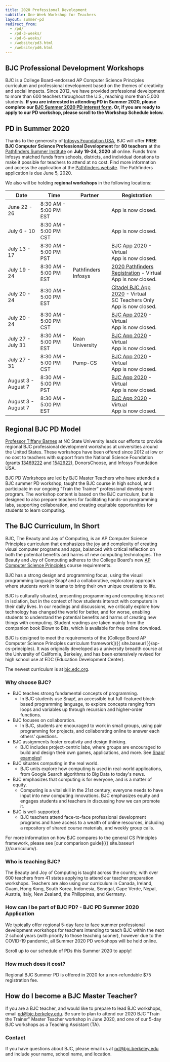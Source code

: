 ```yaml
---
title: 2020 Professional Development
subtitle: One-Week Workshop for Teachers
layout: summer-pd
redirect_from:
  - /pd/
  - /pd-3-weeks/
  - /pd-6-weeks/
  - /website/pd3.html
  - /website/pd6.html
---
```


<!-- TODO: The last redirect URLs are temporary. -->

## BJC Professional Development Workshops

<!--[pd-app-link]: https://bjc.link/PD2019App. -->

BJC is a College Board-endorsed AP Computer Science Principles curriculum and professional development based on the themes of creativity and social impacts. Since 2012, we have provided professional development to more than 600 teachers throughout the U.S., reaching more than 5,000 students. <b>If you are interested in attending PD in Summer 2020, please complete our [BJC Summer 2020 PD interest form][pd-interest-form-link]. Or, if you are ready to apply to our PD workshop, please scroll to the Workshop Schedule below.</b>

[pd-interest-form-link]: https://bjc.link/BJCinterest2020

<!-- ## PD in Winter 2020 -->

<!-- BJC will offer a 5 day computer science PD workshop February 16-20 at the University of Rhode Island in Providence with generous support from the Infosys Foundation at the Pathfinders Winter Institute 2020. This opportunity is for public high school teachers only. If you are a not a public high school teacher, we encourage you to leave us your contact information on our [BJC Summer 2020 PD Interest Form][pd-interest-form-link], so we can notify you when more details about our Summer 2020 workshops are available. -->

<!-- Important Dates -->

<!-- <ul>
	<li>October 7, 2019: Applications are open! Please apply on the <a href="www.infypathfinders.org">Pathfinders Winter Institute 2020 Website</a>.</li>
	<li>December 16, 2019: Application deadline and for teachers to create a project with DonorsChoose.</li>
	<li>January 16, 2020: Teachers must be 100% funded in order to meet the time frame to attend.</li>
	<li>February 16, 2020: PD Workshop Begins!</li>
</ul> -->

<!-- The total program cost per teacher is $2,341. The Foundation will be covering 70% ($1,638.70) for US public school teachers raising funds through school or districts. For teachers raising funds through Donorschoose.org, the Foundation is making a 3X match (previous years Pathfinders provided a 2X match), tripling each donation a teacher receives. Pathfinders will be making relevant accommodations with hotels this year, and teachers will receive fixed visa cards for meals. -->

<!-- If you have any questions about the PD workshop logistics and funding, please contact the [Pathfinders Team][pathfinders-email]. If you have any content related questions about the BJC PD workshop, please reach out to the [BJC PD Team][pd-email]. -->

[pathfinders-email]: mailto:Pathfinders@infosysfoundationusaevents.org

<!-- ## [For Reference Only: 2019 Informational Flyer]({{ site.baseurl }}/documents/bjc-pd-2019-flyer.pdf) -->

## PD in Summer 2020

<!-- More information about Summer 2020 PD will be released in Winter 2020. If you are interested in attending PD in Summer 2020, please complete our [BJC Summer 2020 PD interest form][pd-interest-form-link]. -->

Thanks to the generosity of [Infosys Foundation USA][infosys], BJC will offer **FREE BJC Computer Science Professional Development** for **80 teachers** at the [Pathfinders Summer Institute][pathfinders] on **July 19-24, 2020** all online. Funds from Infosys matched funds from schools, districts, and individual donations to make it possible for teachers to attend at no cost. Find more information and access the application at the [Pathfinders website][pathfinders-app-link]. The Pathfinders application is due June 5, 2020.

<!-- Tuition, travel, boarding and lodging was provided. -->

[pathfinders-app-link]: http://www.infosys.org/infosys-foundation-usa/pathfinders/summer/Pages/index.aspx


We also will be holding **regional workshops** in the following locations:

<table class="table table-striped table-bordered">
<thead>
  <tr>
    <th scope ="col">Date</th>
	<th scope ="col">Time</th>
    <th scope ="col">Partner</th>
	<th scope ="col">Registration</th>
  </tr>
</thead>
<tbody>
  <tr>
    <td>June 22 - 26</td>
    <td>8:30 AM - 5:00 PM EST</td>
    <td></td>
    <td>App is now closed.</td>
	 
  </tr>
  <tr>
    <td>July 6 - 10</td>
    <td>8:30 AM - 5:00 PM CST</td>
    <td></td>
    <td>App is now closed.</td>
  </tr>
  <tr>
    <td>July 13 - 17</td>
    <td>8:30 AM - 5:00 PM PST</td>
    <td></td>
    <td><a href="https://bjc.link/pdapp20">BJC App 2020</a> - Virtual
	<br>App is now closed.</td>
  </tr>
  <tr>
    <td>July 19 - 24</td>
    <td>8:30 AM - 5:00 PM EST</td>
    <td>Pathfinders Infosys</td>
    <td><a href="http://www.infosys.org/infosys-foundation-usa/pathfinders/summer/Pages/index.aspx">2020 Pathfinders Registration</a> - Virtual
	<br>App is now closed.</td>
  </tr>
  <tr>
    <td>July 20 - 24</td>
    <td>8:30 AM - 5:00 PM EST</td>
    <td></td>
    <td><a href="http://bit.ly/CSPDweek2020">Citadel BJC App 2020</a> - Virtual
	<br>SC Teachers Only
	<br>App is now closed.</td>
  </tr>
  <tr>
    <td>July 20 - 24</td>
    <td>8:30 AM - 5:00 PM CST</td>
    <td></td>
    <td><a href="https://bjc.link/pdapp20">BJC App 2020</a> - Virtual
	<br>App is now closed.</td>
  </tr>
  <tr>
    <td>July 27 - July 31</td>
    <td>8:30 AM - 5:00 PM EST</td>
    <td>Kean University</td>
    <td><a href="https://bjc.link/pdapp20">BJC App 2020</a> - Virtual
	<br>App is now closed.</td>
  </tr>
  <tr>
    <td>July 27 - 31</td>
    <td>8:30 AM - 5:00 PM CST</td>
    <td>Pump-CS</td>
    <td><a href="https://bjc.link/pdapp20">BJC App 2020</a> - Virtual
	<br>App is now closed.</td>
  </tr>
  <tr>
    <td>August 3 - August 7</td>
    <td>8:30 AM - 5:00 PM PST</td>
    <td></td>
    <td><a href="https://bjc.link/pdapp20">BJC App 2020</a> - Virtual
	<br>App is now closed.</td>
  </tr>
  <tr>
    <td>August 3 - August 7</td>
    <td>8:30 AM - 5:00 PM EST</td>
    <td></td>
    <td><a href="https://bjc.link/pdapp20">BJC App 2020</a> - Virtual
	<br>App is now closed.</td>
  </tr>
 </tbody>
</table>

<!--**NC and SC teachers ONLY**: Continuing in 2019, NC State University and The Citadel partnered to offer PD on integrated project-based lessons that integrate computational thinking, BJC-style, into STEM courses for middle and high school. One large 5-day workshop was offered in Charleston, SC June 24-28. For more information, please email us at [pd@bjc.berkeley.edu][pd-email].-->

[infosys]: https://www.infosys.com/infosys-foundation/
[pathfinders]: https://infy.com/Pathfinders

## Regional BJC PD Model

[Professor Tiffany Barnes][tiffany] at NC State University leads our efforts to provide regional BJC professional development workshops at universities around the United States. These workshops have been offered since 2012 at low or no cost to teachers with support from the National Science Foundation (grants [13469222][nsf-1] and [1542922][nsf-2]), DonorsChoose, and Infosys Foundation USA.

BJC PD Workshops are led by BJC Master Teachers who have attended a BJC summer PD workshop, taught the BJC course in high school, and participate in our ongoing "Train the Trainer" professional development program. The workshop content is based on the BJC curriculum, but is designed to also prepare teachers for facilitating hands-on programming labs, supporting collaboration, and creating equitable opportunities for students to learn computing.

<!-- In 2019, we will offer several 5-day in-person regional workshops. To sign up for email updates when we finalize our 2019 locations, complete our interest form at [{{site.pd_interest_url}}]({{site.pd_interest_url}}). If you are interested in hosting a BJC workshop, or becoming a BJC Master Teacher, email [pd@bjc.berkeley.edu][pd-email]. -->

[tiffany]: https://eliza.csc.ncsu.edu/
[nsf-1]: https://nsf.gov/awardsearch/showAward?AWD_ID=1346922
[nsf-2]: https://nsf.gov/awardsearch/showAward?AWD_ID=1542922
[pd-email]: mailto:pd@bjc.berkeley.edu

## The BJC Curriculum, In Short

BJC, The Beauty and Joy of Computing, is an AP Computer Science Principles curriculum that emphasizes the joy and complexity of creating visual computer programs and apps, balanced with critical reflection on both the potential benefits and harms of new computing technologies. The Beauty and Joy of Computing adheres to the College Board's new [AP Computer Science Principles](https://advancesinap.collegeboard.org/stem/computer-science-principles) course requirements.

BJC has a strong design and programming focus, using the visual programming language Snap<em>!</em> and a collaborative, exploratory approach where students work in teams to bring their own unique creations to life.

BJC is culturally situated, presenting programming and computing ideas not in isolation, but in the context of how students interact with computers in their daily lives. In our readings and discussions, we critically explore how technology has changed the world for better, and for worse, enabling students to understand the potential benefits and harms of creating new things with computing. Student readings are taken mainly from the companion book Blown to Bits, which is available for free online download.

BJC is designed to meet the requirements of the [College Board AP Computer Science Principles curriculum framework]({{ site.baseurl }}/ap-cs-principles). It was originally developed as a university breadth course at the University of California, Berkeley, and has been extensively revised for high school use at EDC (Education Development Center).

The newest curriculum is at [bjc.edc.org](https://bjc.edc.org).

### Why choose BJC?

*   BJC teaches strong fundamental concepts of programming.
    *   In BJC students use Snap<em>!</em>, an accessible but full-featured block-based programming language, to explore concepts ranging from loops and variables up through recursion and higher-order functions.
*   BJC focuses on collaboration.
    *   In BJC, students are encouraged to work in small groups, using pair programming for projects, and collaborating online to answer each others' questions.
*   BJC assignments foster creativity and design thinking.
    *   BJC includes project-centric labs, where groups are encouraged to build and design their own games, applications, and more. See [Snap<em>!</em> examples](https://snap.berkeley.edu)!
*   BJC situates computing in the real world.
    *   BJC units explore how computing is used in real-world applications, from Google Search algorithms to Big Data to today's news.
*   BJC emphasizes that computing is for everyone, and is a matter of equity.
    *   Computing is a vital skill in the 21st century; everyone needs to have input into new computing innovations. BJC emphasizes equity and engages students and teachers in discussing how we can promote it.
*   BJC is well-supported.
    *   BJC teachers attend face-to-face professional development programs and have access to a wealth of online resources, including a repository of shared course materials, and weekly group calls.

For more information on how BJC compares to the general CS Principles framework, please see [our comparison guide]({{ site.baseurl }}/curriculum/).

### Who is teaching BJC?

The Beauty and Joy of Computing is taught across the country, with over 600 teachers from 41 states applying to attend our teacher preparation workshops. Teachers are also using our curriculum in Canada, Ireland, Guam, Hong Kong, South Korea, Indonesia, Senegal, Cape Verde, Nepal, Austria, Italy, New Zealand, the Philippines, and Germany.

### How can I be part of BJC PD? - BJC PD Summer 2020 Application

We typically offer regional 5-day face to face summer professional development workshops for teachers intending to teach BJC within the next 2 school years (with priority to those teaching sooner), however due to the COVID-19 pandemic, all Summer 2020 PD workshops will be held online.

Scroll up to our schedule of PDs this Summer 2020 to apply!

<!--We will release more application details in Winter 2020, but if you are interested, please leave us your contact information on our [BJC Summer 2020 PD Interest Form][pd-interest-form-link] so we can inform you when we have more details available. --<

<!--There are three steps to apply: -->

<!--1. Follow the instructions at [https://bjc.link/Admin19][admin-letter] to prepare an Administrator Support Letter that you can upload/send. -->

<!--2. Complete the BJC PD Summer 2019 Application at [https://bjc.link/PD2019App][pd-app-link]. Note that this form requires you to upload your resume and admin support letter. If you have problems with this form, please complete our alternate application form at [http://bjc.link/PD2019App-NoUpload][BJC PD 2019 Alternate App] and email your resume and support letter to pd@bjc.berkeley.edu. -->

<!--3. Pay the non-refundable $75 BJC PD registration fee at [https://bjc.link/reg19][reg-fee]. -->

<!--If you are interested in hosting a BJC PD workshop, email pd@bjc.berkeley.edu. -->

<!--To receive updates (but not apply), leave your name with us on our [2019 PD Interest Form](https://bit.ly/pdinterest19). Most of our dates and locations are set, but we welcome you to email us if you would like to host a BJC PD workshop, email [pd@bjc.berkeley.edu][pd-email]. -->

[admin-letter]: https://bjc.link/Admin19
[BJC PD 2019 Alternate App]: https://bjc.link/PD2019App-NoUpload
[reg-fee]: https://bjc.link/reg19

### How much does it cost?

Regional BJC Summer PD is offered in 2020 for a non-refundable $75 registration fee.

<!--Participating teachers may be eligible for reimbursement for reasonable expenses for travel, lodging, and meals.-->

## How do I become a BJC Master Teacher?
If you are a BJC teacher, and would like to prepare to lead BJC workshops, email [pd@bjc.berkeley.edu][pd-email]. Be sure to plan to attend our 2020 BJC "Train the Trainer" Master Teacher workshop in June 2020, and one of our 5-day BJC workshops as a Teaching Assistant (TA).

### Contact

If you have questions about BJC, please email us at [pd@bjc.berkeley.edu](mailto:pd@bjc.berkeley.edu) and include your name, school name, and location.
